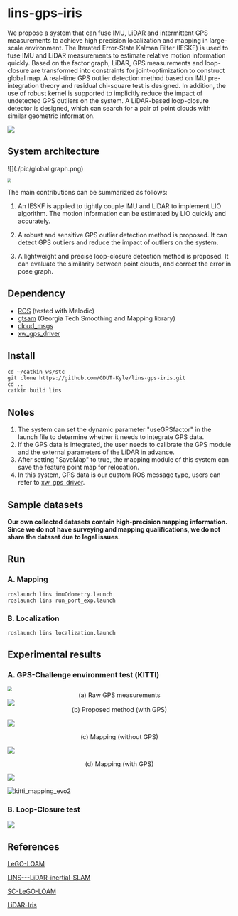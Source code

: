 # lins-gps-iris

We propose a system that can fuse IMU, LiDAR and intermittent GPS measurements to achieve high precision localization and mapping in large-scale environment. The Iterated Error-State Kalman Filter (IESKF) is used to fuse IMU and LiDAR measurements to estimate relative motion information quickly. Based on the factor graph, LiDAR, GPS measurements and loop-closure are transformed into constraints for joint-optimization to construct global map. A real-time GPS outlier detection method based on IMU pre-integration theory and residual chi-square test is designed. In addition, the use of robust kernel is supported to implicitly reduce the impact of undetected GPS outliers on the system. A LiDAR-based loop-closure detector is designed, which can search for a pair of point clouds with similar geometric information. 

![](./pic/融合建图效果2.png)

## System architecture

![](./pic/global graph.png)

<img src="./pic/vehicle and sensor mounting.png" style="zoom:50%;" />

 The main contributions can be summarized as follows:

1) An IESKF is applied to tightly couple IMU and LiDAR to implement LIO algorithm. The motion information can be estimated by LIO quickly and accurately.

2) A robust and sensitive GPS outlier detection method is proposed. It can detect GPS outliers and reduce the impact of outliers on the system.

3) A lightweight and precise loop-closure detection method is proposed. It can evaluate the similarity between point clouds, and correct the error in pose graph.

## Dependency

* [ROS](http://wiki.ros.org/ROS/Installation) (tested with Melodic)
* [gtsam](https://github.com/borglab/gtsam/releases) (Georgia Tech Smoothing and Mapping library)
* [cloud_msgs](https://github.com/RobustFieldAutonomyLab/LeGO-LOAM/tree/master/cloud_msgs)
* [xw_gps_driver](https://github.com/kuzen/xw_gps_driver)

## Install

```
cd ~/catkin_ws/stc
git clone https://github.com/GDUT-Kyle/lins-gps-iris.git
cd ..
catkin build lins
```

## Notes

1. The system can set the dynamic parameter "useGPSfactor" in the launch file to determine whether it needs to integrate GPS data.
2. If the GPS data is integrated, the user needs to calibrate the GPS module and the external parameters of the LiDAR in advance.
3. After setting "SaveMap" to true, the mapping module of this system can save the feature point map for relocation.
4. In this system, GPS data is our custom ROS message type, users can refer to [xw_gps_driver](https://github.com/kuzen/xw_gps_driver).

## Sample datasets

**Our own collected datasets contain high-precision mapping information. Since we do not have surveying and mapping qualifications, we do not share the dataset due to legal issues.**

## Run

### A. Mapping

```
roslaunch lins imuOdometry.launch
roslaunch lins run_port_exp.launch
```

### B. Localization

```
roslaunch lins localization.launch
```

## Experimental results

### A. GPS-Challenge environment test (KITTI)

<img src="./pic/GPSdetector1.png" style="zoom: 65%;" />

<center>(a) Raw GPS measurements</center>

<img src="./pic/IMU_GPS_LIDAR_Traj.png" style="zoom:100%;" />

<center>(b) Proposed method (with GPS)</center>

![](./pic/kitti_mapping_without_gps.png)

<center>(c) Mapping (without GPS)</center>

![](./pic/kitti_mapping_with_gps.png)

<center>(d) Mapping (with GPS)</center>

![](./pic/kitti_mapping_evo1.png)

![kitti_mapping_evo2](./pic/kitti_mapping_evo2.png)

### B. Loop-Closure test

<img src="./pic/loop compared.png"  />

## References

[LeGO-LOAM](https://github.com/RobustFieldAutonomyLab/LeGO-LOAM)

[LINS---LiDAR-inertial-SLAM](https://github.com/ChaoqinRobotics/LINS---LiDAR-inertial-SLAM)

[SC-LeGO-LOAM](https://github.com/irapkaist/SC-LeGO-LOAM)

[LiDAR-Iris](https://github.com/JoestarK/LiDAR-Iris)



